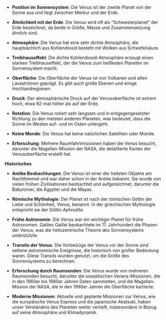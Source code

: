 - **Position im Sonnensystem**: Die Venus ist der zweite Planet von der Sonne aus und liegt zwischen Merkur und der Erde.

- **Ähnlichkeit mit der Erde**: Die Venus wird oft als "Schwesterplanet" der Erde bezeichnet, da beide in Größe, Masse und Zusammensetzung ähnlich sind.

- **Atmosphäre**: Die Venus hat eine sehr dichte Atmosphäre, die hauptsächlich aus Kohlendioxid besteht mit Wolken aus Schwefelsäure.

- **Treibhauseffekt**: Die dichte Kohlendioxid-Atmosphäre erzeugt einen starken Treibhauseffekt, der die Venus zum heißesten Planeten im Sonnensystem macht.

- **Oberfläche**: Die Oberfläche der Venus ist von Vulkanen und alten Lavaströmen geprägt. Es gibt auch große Ebenen und einige Hochlandregionen.

- **Druck**: Der atmosphärische Druck auf der Venusoberfläche ist extrem hoch, etwa 92-mal höher als auf der Erde.

- **Rotation**: Die Venus rotiert sehr langsam und in entgegengesetzter Richtung zu den meisten anderen Planeten, was bedeutet, dass die Sonne im Westen auf- und im Osten untergeht.

- **Keine Monde**: Die Venus hat keine natürlichen Satelliten oder Monde.

- **Erforschung**: Mehrere Raumfahrtmissionen haben die Venus besucht, darunter die Magellan-Mission der NASA, die detaillierte Karten der Venusoberfläche erstellt hat.

**Historisches** 

- **Antike Beobachtungen**: Die Venus ist einer der hellsten Objekte am Nachthimmel und war daher schon in der Antike bekannt. Sie wurde von vielen frühen Zivilisationen beobachtet und aufgezeichnet, darunter die Babylonier, die Ägypter und die Mayas.

- **Römische Mythologie**: Der Planet ist nach der römischen Göttin der Liebe und Schönheit, Venus, benannt. In der griechischen Mythologie entspricht sie der Göttin Aphrodite.

- **Frühe Astronomie**: Die Venus war ein wichtiger Planet für frühe Astronomen. Galileo Galilei beobachtete im 17. Jahrhundert die Phasen der Venus, was die heliozentrische Theorie des Sonnensystems unterstützte.

- **Transits der Venus**: Die Vorbeizüge der Venus vor der Sonne sind seltene astronomische Ereignisse, die historisch von großer Bedeutung waren. Diese Transits wurden genutzt, um die Größe des Sonnensystems zu berechnen.

- **Erforschung durch Raumsonden**: Die Venus wurde von mehreren Raumsonden besucht, darunter die sowjetischen Venera-Missionen, die in den 1960er bis 1980er Jahren Daten sammelten, und die Magellan-Mission der NASA, die in den 1990er Jahren die Oberfläche kartierte.

- **Moderne Missionen**: Aktuelle und geplante Missionen zur Venus, wie die europäische Venus Express und die japanische Akatsuki, haben unser Verständnis des Planeten weiter vertieft, insbesondere in Bezug auf seine Atmosphäre und Klimadynamik.
